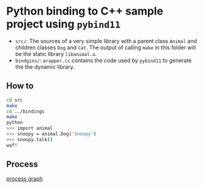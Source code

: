 # Python binding to C++ sample project using `pybind11`

- `src/`: The sources of a very simple library with a parent class `Animal` and
children classes `Dog` and `Cat`. The output of calling `make` in this folder
will be the static library `libanimal.a`.
- `bindgins/`: `wrapper.cc` contains the code used by `pybind11` to generate the
the dynamic library.

## How to

```bash
cd src
make
cd ../bindings
make
python
>>> import animal
>>> snoopy = animal.Dog('Snoopy')
>>> snoopy.talk()
waf!
```

## Process

[process graph](./process.svg)
